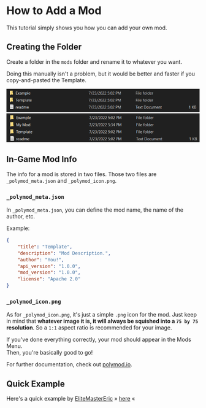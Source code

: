 # How to Add a Mod
This tutorial simply shows you how you can add your own mod.

## Creating the Folder
Create a folder in the `mods` folder and rename it to whatever you want.

Doing this manually isn't a problem, but it would be better and faster if you copy-and-pasted the Template.

![](https://github.com/Joalor64GH/Chocolate-Engine/blob/master/art/polymodtutorial/polymods1.png?raw=true)
![](https://github.com/Joalor64GH/Chocolate-Engine/blob/master/art/polymodtutorial/polymods2.png?raw=true)

## In-Game Mod Info

The info for a mod is stored in two files. Those two files are `_polymod_meta.json` and `_polymod_icon.png`.

### `_polymod_meta.json`
In `_polymod_meta.json`, you can define the mod name, the name of the author, etc.

Example:
```json
{
	"title": "Template",
	"description": "Mod Description.",
	"author": "You!",
	"api_version": "1.0.0",
	"mod_version": "1.0.0",
	"license": "Apache 2.0"
}
```

### `_polymod_icon.png`
As for `_polymod_icon.png`, it's just a simple `.png` icon for the mod. Just keep in mind that **whatever image it is, it will always be squished into a `75 by 75` resolution**. So a `1:1` aspect ratio is recommended for your image.

If you've done everything correctly, your mod should appear in the Mods Menu. <br>
Then, you're basically good to go!

For further documentation, check out [polymod.io](https://polymod.io/docs/).

## Quick Example

Here's a quick example by [EliteMasterEric](https://twitter.com/EliteMasterEric) » [here](https://github.com/EnigmaEngine/ModCore-Tricky-Mod) «